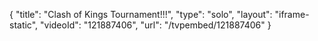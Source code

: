 {
    "title": "Clash of Kings Tournament!!!",
    "type": "solo",
    "layout": "iframe-static",
    "videoId": "121887406",
    "url": "\/tvpembed\/121887406"
}